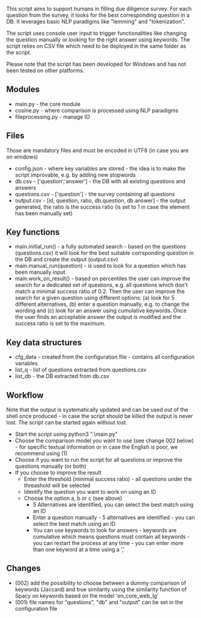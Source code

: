 This script aims to support humans in filling due diligence survey. For each question from the survey, it looks for the best corresponding question in a DB. It leverages basic NLP paradigms like "lemming" and "tokenization". 

The script uses console user input to trigger functionalities like changing the question manually or looking for the right answer using keywords. The script relies on CSV file which need to be deployed in the same folder as the script.

Please note that the script has been developed for Windows and has not been tested on other platforms.

## Modules
* main.py - the core module
* cosine.py - where comparison is processed using NLP paradigms
* fileprocessing.py - manage IO

## Files
Those are mandatory files and must be encoded in UTF8 (in case you are on windows)
* config.json - where key variables are stored - the idea is to make the script improvable, e.g. by adding new stopwords
* db.csv - ['question','answer'] - the DB with all existing questions and answers
* questions.csv - ['question'] - the survey containing all questions
* output.csv - [id, question, ratio, db.question, db.answer] - the output generated, the ratio is the success ratio (is set to 1 in case the element has been manually set)

## Key functions
* main.initial_run() - a fully automated search - based on the questions (questions.csv) it will look for the best suitable corrsponding question in the DB and create the output (output.csv)
* main.manual_run(question) - is used to look for a question which has been manually input
* main.work_on_result() - based on percentiles the user can improve the search for a dedicated set of questions, e.g. all questions which don't match a minimal success ratio of 0.2. Then the user can improve the search for a given question using different options: (a) look for 5 different alternatives, (b) enter a question manually, e.g. to change the wording and (c) look for an answer using cumulative keywords. Once the user finds an acceptable answer the output is modified and the success ratio is set to the maximum.

## Key data structures
* cfg_data - created from the configuration file - contains all configuration variables
* list_q - list of questions extracted from questions.csv
* list_db - the DB extracted from db.csv

## Workflow
Note that the output is systematically updated and can be used out of the shell once produced - in case the script should be killed the output is never lost. The script can be started again without lost.

* Start the script using python3 ".\main.py"  
* Choose the comparison model you want to use (see change 002 below) - for specific textual information or in case the English is poor, we recommend using (1)  
* Choose if you want to run the script for all questions or improve the questions manually (or both)  
* If you choose to improve the result  
    * Enter the threshold (minimal success ratio) - all questions under the threashold will be selected  
    * Identify the question you want to work on using an ID  
    * Choose the option a, b or c (see above)  
        * 5 Alternatives are identified, you can select the best match using an ID  
        * Enter a question manually - 5 alternatives are identified - you can select the best match using an ID   
        * You can use keywords to look for answers - keywords are cumulative which means questions must contain all keywords - you can restart the process at any time - you can enter more than one keyword at a time using a ','  
        
## Changes

* (002) add the possibility to choose between a dummy comparison of keywords (Jaccard) and true similarity using the similarity function of Spacy on keywords based on the model 'en_core_web_lg'
* (001) file names for "questions", "db" and "output" can be set in the configuration file